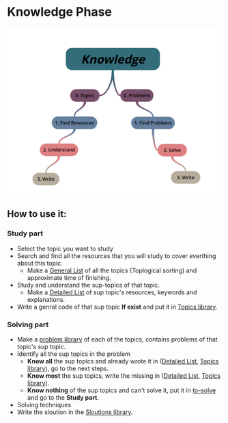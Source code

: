 # Knowledge Phase 

<p align="center">
  <img src="https://github.com/basmaashouur/Competitive-Programming/blob/master/Knowledge-Phase/knowledge.png"></p>

## How to use it:

### Study part
* Select the topic you want to study
* Search and find all the resources that you will study to cover everthing about this topic.
  * Make a [General List](https://github.com/basmaashouur/Competitive-Programming/blob/master/Knowledge-Phase/list.md) of all the topics (Toplogical sorting) and approximate time of finishing.
* Study and understand the sup-topics of that topic.
  * Make a [Detailed List](https://github.com/basmaashouur/Competitive-Programming/blob/master/Knowledge-Phase/Detailed-list/README.md) of sup topic's resources, keywords and explanations.
* Write a genral code of that sup topic  **If exist** and put it in [Topics library](https://github.com/basmaashouur/Competitive-Programming/blob/master/Knowledge-Phase/Topics-library/README.md).

### Solving part
* Make a [problem library](https://github.com/basmaashouur/Competitive-Programming/blob/master/Knowledge-Phase/Problems-library/README.md) of each of the topics, contains problems of that topic's sup topic.
* Identify all the sup topics in the problem
  * **Know all** the sup topics and already wrote it in ([Detailed List](https://github.com/basmaashouur/Competitive-Programming/blob/master/Knowledge-Phase/Detailed-list/README.md), [Topics library](https://github.com/basmaashouur/Competitive-Programming/blob/master/Knowledge-Phase/Topics-library/README.md)), go to the next steps.
  * **Know most** the sup topics, write the missing in ([Detailed List](https://github.com/basmaashouur/Competitive-Programming/blob/master/Knowledge-Phase/Detailed-list/README.md), [Topics library](https://github.com/basmaashouur/Competitive-Programming/blob/master/Knowledge-Phase/Topics-library/README.md)).
  * **Know nothing** of the sup topics and can't solve it, put it in [to-solve](https://github.com/basmaashouur/Competitive-Programming/blob/master/Solutions-library/to-solve/README.md) and go to the **Study part**.
* Solving techniques
* Write the sloution in the [Sloutions library](https://github.com/basmaashouur/Competitive-Programming/blob/master/Solutions-library/README.md). 
  
